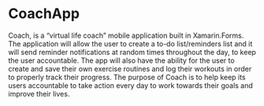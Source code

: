 # CoachApp
Coach, is a “virtual life coach” mobile application built in Xamarin.Forms. 
The application will allow the user to create a to-do list/reminders list and it will send reminder notifications at random times throughout the day, to keep the user accountable.
The app will also have the ability for the user to create and save their own exercise routines and log their workouts in order to properly track their progress. 
The purpose of Coach is to help keep its users accountable to take action every day to work towards their goals and improve their lives.
